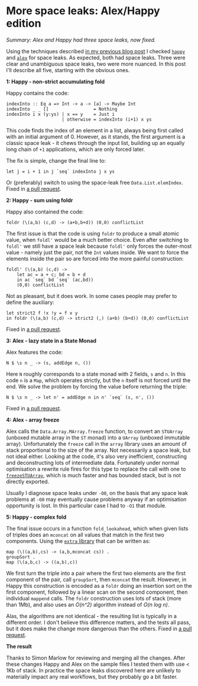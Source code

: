 # More space leaks: Alex/Happy edition

_Summary: Alex and Happy had three space leaks, now fixed._

Using the techniques described [in my previous blog post](http://neilmitchell.blogspot.com/2015/09/detecting-space-leaks.html) I checked [`happy`](https://hackage.haskell.org/package/happy) and [`alex`](https://hackage.haskell.org/package/alex) for space leaks. As expected, both had space leaks. Three were clear and unambiguous space leaks, two were more nuanced. In this post I'll describe all five, starting with the obvious ones.

**1: Happy - non-strict accumulating fold**

Happy contains the code:

	indexInto :: Eq a => Int -> a -> [a] -> Maybe Int
	indexInto _ _ []                 = Nothing
	indexInto i x (y:ys) | x == y    = Just i
	                     | otherwise = indexInto (i+1) x ys

This code finds the index of an element in a list, always being first called with an initial argument of 0. However, as it stands, the first argument is a classic space leak - it chews through the input list, building up an equally long chain of `+1` applications, which are only forced later.

The fix is simple, change the final line to:

	let j = i + 1 in j `seq` indexInto j x ys

Or (preferably) switch to using the space-leak free `Data.List.elemIndex`. Fixed in [a pull request](https://github.com/simonmar/happy/pull/64).

**2: Happy - sum using foldr**

Happy also contained the code:

	foldr (\(a,b) (c,d) -> (a+b,b+d)) (0,0) conflictList

The first issue is that the code is using `foldr` to produce a small atomic value, when `foldl'` would be a much better choice. Even after switching to `foldl'` we still have a space leak because `foldl'` only forces the outer-most value - namely just the pair, not the `Int` values inside. We want to force the elements inside the pair so are forced into the more painful construction:

	foldl' (\(a,b) (c,d) ->
		let ac = a + c; bd = b + d
		in ac `seq` bd `seq` (ac,bd))
		(0,0) conflictList

Not as pleasant, but it does work. In some cases people may prefer to define the auxiliary:

	let strict2 f !x !y = f x y
	in foldr (\(a,b) (c,d) -> strict2 (,) (a+b) (b+d)) (0,0) conflictList

Fixed in [a pull request](https://github.com/simonmar/happy/pull/64).

**3: Alex - lazy state in a State Monad**

Alex features the code:

	N $ \s n _ -> (s, addEdge n, ())

Here `N` roughly corresponds to a state monad with 2 fields, `s` and `n`. In this code `n` is a `Map`, which operates strictly, but the `n` itself is not forced until the end. We solve the problem by forcing the value before returning the triple:

	N $ \s n _ -> let n' = addEdge n in n' `seq` (s, n', ())

Fixed in [a pull request](https://github.com/simonmar/alex/pull/88).

**4: Alex - array freeze**

Alex calls the `Data.Array.MArray.freeze` function, to convert an `STUArray` (unboxed mutable array in the `ST` monad) into a `UArray` (unboxed immutable array). Unfortunately the `freeze` call in the `array` library uses an amount of stack proportional to the size of the array. Not necessarily a space leak, but not ideal either. Looking at the code, it's also very inefficient, constructing and deconstructing lots of intermediate data. Fortunately under normal optimisation a rewrite rule fires for this type to replace the call with one to [`freezeSTUArray`](https://hackage.haskell.org/package/array-0.5.1.1/docs/src/Data.Array.Base.html#freezeSTUArray), which is much faster and has bounded stack, but is not directly exported.

Usually I diagnose space leaks under `-O0`, on the basis that any space leak problems at `-O0` may eventually cause problems anyway if an optimisation opportunity is lost. In this particular case I had to `-O1` that module.

**5: Happy - complex fold**

The final issue occurs in a function `fold_lookahead`, which when given lists of triples does an `mconcat` on all values that match in the first two components. Using the [`extra` library](https://github.com/ndmitchell/extra#readme) that can be written as:

	map (\((a,b),cs) -> (a,b,mconcat cs)) .
    groupSort .
    map (\(a,b,c) -> ((a,b),c))

We first turn the triple into a pair where the first two elements are the first component of the pair, call `groupSort`, then `mconcat` the result. However, in Happy this construction is encoded as a `foldr` doing an insertion sort on the first component, followed by a linear scan on the second component, then individual `mappend` calls. The `foldr` construction uses lots of stack (more than 1Mb), and also uses an _O(n^2)_ algorithm instead of _O(n log n)_.

Alas, the algorithms are not identical - the resulting list is typically in a different order. I don't believe this difference matters, and the tests all pass, but  it does make the change more dangerous than the others. Fixed in [a pull request](https://github.com/simonmar/happy/pull/66).

**The result**

Thanks to Simon Marlow for reviewing and merging all the changes. After these changes Happy and Alex on the sample files I tested them with use < 1Kb of stack. In practice the space leaks discovered here are unlikely to materially impact any real workflows, but they probably go a bit faster.
